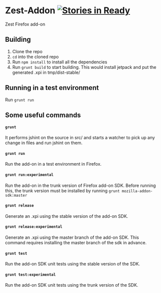 Zest-Addon [![Stories in Ready](https://badge.waffle.io/darkowlzz/zest-addon.svg?label=ready&title=Ready)](http://waffle.io/darkowlzz/zest-addon)
==========

Zest Firefox add-on


## Building

1. Clone the repo
2. `cd` into the cloned repo
3. Run `npm install` to install all the dependencies
4. Run `grunt build` to start building. This would install jetpack and put the generated .xpi in tmp/dist-stable/

## Running in a test environment

Run `grunt run`

## Some useful commands

#### `grunt`

It performs jshint on the source in src/ and starts a watcher to pick up any change in files and run jshint on them.

#### `grunt run`

Run the add-on in a test environment in Firefox.

#### `grunt run:experimental`

Run the add-on in the trunk version of Firefox add-on SDK. Before running this, the trunk version must be installed by running `grunt mozilla-addon-sdk:master`

#### `grunt release`

Generate an .xpi using the stable version of the add-on SDK.

#### `grunt release:experimental`

Generate an .xpi using the master branch of the add-on SDK. This command requires installing the master branch of the sdk in advance.

#### `grunt test`

Run the add-on SDK unit tests using the stable version of the SDK.

#### `grunt test:experimental`

Run the add-on SDK unit tests using the trunk version of the SDK.
